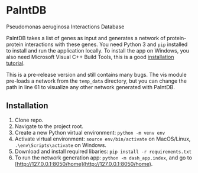 # PaIntDB
Pseudomonas aeruginosa Interactions Database

PaIntDB takes a list of genes as input and generates a network of protein-protein interactions with these genes. You need Python 3 and `pip` installed to install and run the application locally. To install the app on Windows, you also need Microsoft Visual C++ Build Tools, this is a good [installation tutorial](https://www.scivision.co/python-windows-visual-c-14-required/).

This is a pre-release version and still contains many bugs. The vis module pre-loads a network from the `temp_data` directory, but you can change the path in line 61 to visualize any other network generated with PaIntDB.  

## Installation
1. Clone repo.
2. Navigate to the project root.
3. Create a new Python virtual environment:  `python -m venv env`
4. Activate virtual environment: `source env/bin/activate` on MacOS/Linux, `.\env\Scripts\activate` on Windows.
5. Download and install required libaries: `pip install -r requirements.txt`
6. To run the network generation app: `python -m dash_app.index`, and go to [http://127.0.0.1:8050/home](http://127.0.0.1:8050/home).

